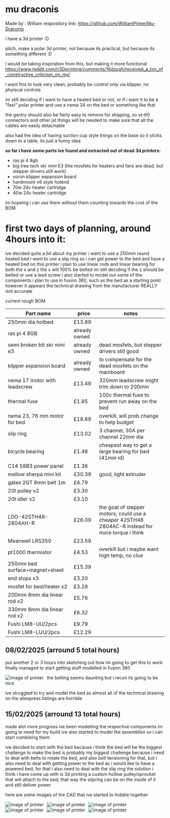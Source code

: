 # mu draconis
Made by : William
respository link: https://github.com/WilliamPrime/Mu-Draconis

i have a 3d printer :D




pitch, make a polar 3d printer, not because its practical, but because its something different :D


i would be taking inspiration from this, but making it more functional
https://www.reddit.com/r/3Dprinting/comments/16dsugh/received_a_ton_of_constructive_criticism_on_my/

i want this to look very clean, probably be control only via klipper, no phyiscal controls

im still deciding if i want to have a heated bed or not, or if i want it to be a "fast" polar printer and use a nema 34 on the bed or something like that

the gantry should also be fairly easy to remove for shipping, so xt-60 connectors and other jst things will be needed to make sure that all the cables are easily detachable

also had the idea of having suction cup style things on the base so it sticks down to a table, its just a funny idea

**so far i have some parts ive found and extracted out of dead 3d printers:**
- ras pi 4 8gb
- big tree tech skr mini E3 (the mosfets for heaters and fans are dead, but stepper drivers still work)
- voron klipper expansion board
- hardmount v6 style hotend
- 70w 24v heater cartridge
- 40w 24v heater cartridge

im hopeing i can use them without them counting towards the cost of the BOM

#
# **first two days of planning, around 4hours into it**:
ive decided quite a bit about my printer
i want to use a 250mm round heated bed
i want to use a slip ring so i can get power to the bed and have a heated bed on this printer
i plan to use linear rods and linear bearing for both the x and z
the x will 100% be belted
im still deciding if the z should be belted or use a lead screw
i also started to model out some of the components i plan to use in fusion 360, such as the bed as a starting point
however it appears the technical drawing from the manufacturer REALLY isnt accurate

current rough BOM

| Part name                      | price         | notes                                                                                            |
|--------------------------------|---------------|--------------------------------------------------------------------------------------------------|
| 250mm dia hotbed               | £13.89        |                                                                                                  |
| ras pi 4 8GB                   | already owned |                                                                                                  |
| semi broken btt skr mini e3    | already owned | dead mosfets, but stepper drivers still good                                                     |
| klipper expansion board        | already owned | to compensate for the dead mosfets on the mainboard                                              |
| nema 17 motor with leadscrew   | £13.49        | 320mm leadscrew might trim down to 200mm                                                         |
| thermal fuse                   | £1.85         | 100c thermal fuse to prevent run away on the bed                                                 |
| nema 23, 76 mm motor for bed   | £18.69        | overkill, will prob change to help budget                                                        |
| slip ring                      | £13.02        | 3 channel, 30A per channel 22mm dia                                                              |
| bicycle bearing                | £1.46         | cheapest way to get a large bearing for bed (41mm id)                                            |
| C14 S8B3 power panel           | £1.36         |                                                                                                  |
| mellow sherpa mini kit         | £30.39        | good, light extruder                                                                             |
| gates 2GT 6mm belt 1m          | £4.79         |                                                                                                  |
| 20t pulley x2                  | £3.30         |                                                                                                  |
| 20t idler x2                   | £3.10         |                                                                                                  |
| LDO-42STH48-2804AH-R           | £26.09        | the goat of stepper motors, could use a cheaper 42STH48 2804AC-R instead for more torque i think |
| Meanwell LRS350                | £23.59        |                                                                                                  |
| pt1000 thermistor              | £4.53         | overkill but i maybe want high temp, no clue                                                     |
| 250mm bed surface+magnet+sheet | £15.39        |                                                                                                  |
| end stops x3                   | £3.20         |                                                                                                  |
| mosfet for bed/heater x2       | £3.28         |                                                                                                  |
| 200mm 8mm dia linear rod x2    | £5.76         |                                                                                                  |
| 330mm 8mm dia linear rod x2    | £6.32         |                                                                                                  |
| Fushi LM8-UU/2pcs              | £9.79         |                                                                                                  |
| Fushi LM8-LUU/2pcs             | £12.29        |                                                                                                  |



## 08/02/2025  (arround 5 total hours)
put another 2 or 3 hours into sketching out how im going to get this to work
finally managed to start getting stuff modelled in fusion 360

<img src="https://cloud-jr0f3cjmn-hack-club-bot.vercel.app/0image.png"
     alt="image of printer"
     style="float: left; margin-right: 10px;" />

the belting seems daunting but i recon its going to be nice

ive struggled to try and model the bed as almost all of the technical drawing on the aliexpress listings are horrible 

## 15/02/2025 (arround 13 total hours)
made alot more progress
ive been modelling the respective components im going to need for my build
ive also started to model the assemblies so i can start combining them

ive decided to start with the bed because i think the bed will be the biggest challenge to make
the bed is probably my biggest challenge because i need to deal with belts to rotate the bed, and also belt tensioning for that, but i also need to deal with getting power to the bed as i would like to have a powered bed, for that i also need to deal with the slip ring
the solution i think i have come up with is 3d printing a custom hollow pulley/sprocket that will attach to the bed, that way the slipring can be on the inside of it and still deliver power

here are some images of the CAD that ive started to hobble together


<img src="https://cdn.hackclubber.dev/slackcdn/2249a46613cd168fe8c47ccac4479448.png"
     alt="image of printer"
     style="float: left; margin-right: 10px;" />
<img src="https://cdn.hackclubber.dev/slackcdn/4487a36952424e21c55a8125484ab075.png"
     alt="image of printer"
     style="float: left; margin-right: 10px;" />
     <img src="https://cdn.hackclubber.dev/slackcdn/87fea6e6c3f6143f4372952cadccecca.png"
     alt="image of printer"
     style="float: left; margin-right: 10px;" />
     <img src="https://cdn.hackclubber.dev/slackcdn/797f056c130ea83b47509f0e03efe3a4.png"
     alt="image of printer"
     style="float: left; margin-right: 10px;" />
     <img src="https://cdn.hack.pet/slackcdn/1a2a60ba4b11c61f53306f0c2183026c.png"
     alt="image of printer"
     style="float: left; margin-right: 10px;" />
     <img src="https://cdn.hack.pet/slackcdn/7bbc1aec7b0fca603a153226776a2e31.png"
     alt="image of printer"
     style="float: left; margin-right: 10px;" />





